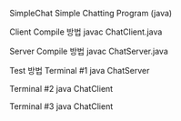 SimpleChat Simple Chatting Program (java)

Client Compile 방법 javac ChatClient.java

Server Compile 방법 javac ChatServer.java

Test 방법 Terminal #1 java ChatServer

Terminal #2 java ChatClient

Terminal #3 java ChatClient
